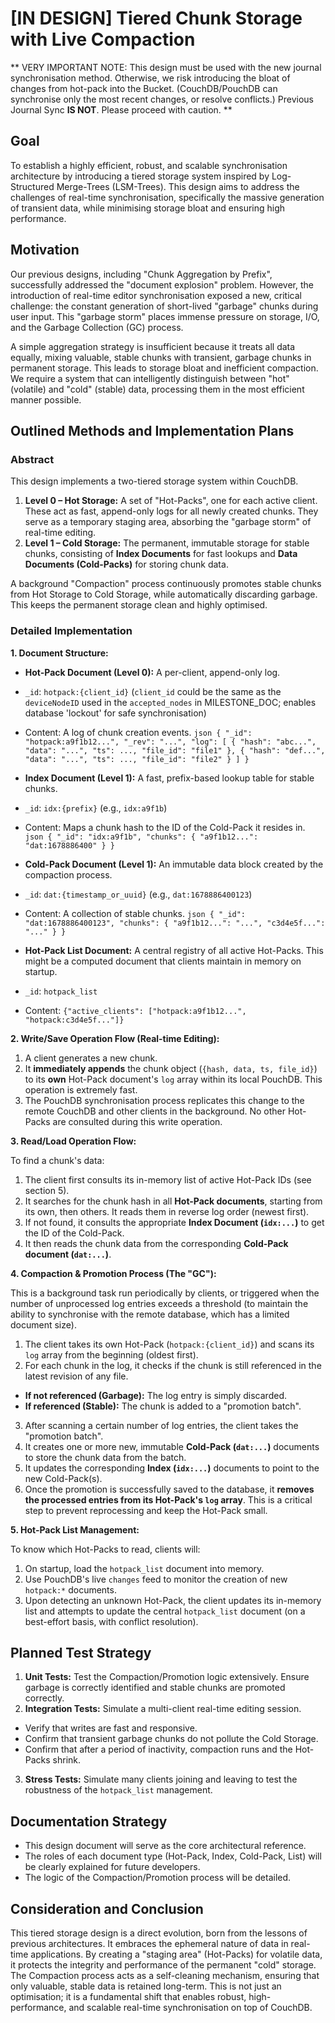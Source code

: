 # [IN DESIGN] Tiered Chunk Storage with Live Compaction

** VERY IMPORTANT NOTE: This design must be used with the new journal synchronisation method. Otherwise, we risk introducing the bloat of changes from hot-pack into the Bucket. (CouchDB/PouchDB can synchronise only the most recent changes, or resolve conflicts.) Previous Journal Sync **IS NOT**. Please proceed with caution. **

## Goal

To establish a highly efficient, robust, and scalable synchronisation architecture by introducing a tiered storage system inspired by Log-Structured Merge-Trees (LSM-Trees). This design aims to address the challenges of real-time synchronisation, specifically the massive generation of transient data, while minimising storage bloat and ensuring high performance.

## Motivation

Our previous designs, including "Chunk Aggregation by Prefix", successfully addressed the "document explosion" problem. However, the introduction of real-time editor synchronisation exposed a new, critical challenge: the constant generation of short-lived "garbage" chunks during user input. This "garbage storm" places immense pressure on storage, I/O, and the Garbage Collection (GC) process.

A simple aggregation strategy is insufficient because it treats all data equally, mixing valuable, stable chunks with transient, garbage chunks in permanent storage. This leads to storage bloat and inefficient compaction. We require a system that can intelligently distinguish between "hot" (volatile) and "cold" (stable) data, processing them in the most efficient manner possible.

## Outlined Methods and Implementation Plans

### Abstract

This design implements a two-tiered storage system within CouchDB.
1.  **Level 0 – Hot Storage:** A set of "Hot-Packs", one for each active client. These act as fast, append-only logs for all newly created chunks. They serve as a temporary staging area, absorbing the "garbage storm" of real-time editing.
2.  **Level 1 – Cold Storage:** The permanent, immutable storage for stable chunks, consisting of **Index Documents** for fast lookups and **Data Documents (Cold-Packs)** for storing chunk data.

A background "Compaction" process continuously promotes stable chunks from Hot Storage to Cold Storage, while automatically discarding garbage. This keeps the permanent storage clean and highly optimised.

### Detailed Implementation

**1. Document Structure:**

-   **Hot-Pack Document (Level 0):** A per-client, append-only log.
  -   `_id`: `hotpack:{client_id}` (`client_id` could be the same as the `deviceNodeID` used in the `accepted_nodes` in MILESTONE_DOC; enables database 'lockout' for safe synchronisation)
  -   Content: A log of chunk creation events.
    ```json
    {
      "_id": "hotpack:a9f1b12...",
      "_rev": "...",
      "log": [
      { "hash": "abc...", "data": "...", "ts": ..., "file_id": "file1" },
      { "hash": "def...", "data": "...", "ts": ..., "file_id": "file2" }
      ]
    }
    ```

-   **Index Document (Level 1):** A fast, prefix-based lookup table for stable chunks.
  -   `_id`: `idx:{prefix}` (e.g., `idx:a9f1b`)
  -   Content: Maps a chunk hash to the ID of the Cold-Pack it resides in.
    ```json
    {
      "_id": "idx:a9f1b",
      "chunks": { "a9f1b12...": "dat:1678886400" }
    }
    ```

-   **Cold-Pack Document (Level 1):** An immutable data block created by the compaction process.
  -   `_id`: `dat:{timestamp_or_uuid}` (e.g., `dat:1678886400123`)
  -   Content: A collection of stable chunks.
    ```json
    {
      "_id": "dat:1678886400123",
      "chunks": { "a9f1b12...": "...", "c3d4e5f...": "..." }
    }
    ```

-   **Hot-Pack List Document:** A central registry of all active Hot-Packs. This might be a computed document that clients maintain in memory on startup.
  -   `_id`: `hotpack_list`
  -   Content: `{"active_clients": ["hotpack:a9f1b12...", "hotpack:c3d4e5f..."]}`

**2. Write/Save Operation Flow (Real-time Editing):**

1.  A client generates a new chunk.
2.  It **immediately appends** the chunk object (`{hash, data, ts, file_id}`) to its **own** Hot-Pack document's `log` array within its local PouchDB. This operation is extremely fast.
3.  The PouchDB synchronisation process replicates this change to the remote CouchDB and other clients in the background. No other Hot-Packs are consulted during this write operation.

**3. Read/Load Operation Flow:**

To find a chunk's data:
1.  The client first consults its in-memory list of active Hot-Pack IDs (see section 5).
2.  It searches for the chunk hash in all **Hot-Pack documents**, starting from its own, then others. It reads them in reverse log order (newest first).
3.  If not found, it consults the appropriate **Index Document (`idx:...`)** to get the ID of the Cold-Pack.
4.  It then reads the chunk data from the corresponding **Cold-Pack document (`dat:...`)**.

**4. Compaction & Promotion Process (The "GC"):**

This is a background task run periodically by clients, or triggered when the number of unprocessed log entries exceeds a threshold (to maintain the ability to synchronise with the remote database, which has a limited document size).
1.  The client takes its own Hot-Pack (`hotpack:{client_id}`) and scans its `log` array from the beginning (oldest first).
2.  For each chunk in the log, it checks if the chunk is still referenced in the latest revision of any file.
  -   **If not referenced (Garbage):** The log entry is simply discarded.
  -   **If referenced (Stable):** The chunk is added to a "promotion batch".
3.  After scanning a certain number of log entries, the client takes the "promotion batch".
4.  It creates one or more new, immutable **Cold-Pack (`dat:...`)** documents to store the chunk data from the batch.
5.  It updates the corresponding **Index (`idx:...`)** documents to point to the new Cold-Pack(s).
6.  Once the promotion is successfully saved to the database, it **removes the processed entries from its Hot-Pack's `log` array**. This is a critical step to prevent reprocessing and keep the Hot-Pack small.

**5. Hot-Pack List Management:**

To know which Hot-Packs to read, clients will:
1.  On startup, load the `hotpack_list` document into memory.
2.  Use PouchDB's live `changes` feed to monitor the creation of new `hotpack:*` documents.
3.  Upon detecting an unknown Hot-Pack, the client updates its in-memory list and attempts to update the central `hotpack_list` document (on a best-effort basis, with conflict resolution).

## Planned Test Strategy

1.  **Unit Tests:** Test the Compaction/Promotion logic extensively. Ensure garbage is correctly identified and stable chunks are promoted correctly.
2.  **Integration Tests:** Simulate a multi-client real-time editing session.
  -   Verify that writes are fast and responsive.
  -   Confirm that transient garbage chunks do not pollute the Cold Storage.
  -   Confirm that after a period of inactivity, compaction runs and the Hot-Packs shrink.
3.  **Stress Tests:** Simulate many clients joining and leaving to test the robustness of the `hotpack_list` management.

## Documentation Strategy

-   This design document will serve as the core architectural reference.
-   The roles of each document type (Hot-Pack, Index, Cold-Pack, List) will be clearly explained for future developers.
-   The logic of the Compaction/Promotion process will be detailed.

## Consideration and Conclusion

This tiered storage design is a direct evolution, born from the lessons of previous architectures. It embraces the ephemeral nature of data in real-time applications. By creating a "staging area" (Hot-Packs) for volatile data, it protects the integrity and performance of the permanent "cold" storage. The Compaction process acts as a self-cleaning mechanism, ensuring that only valuable, stable data is retained long-term. This is not just an optimisation; it is a fundamental shift that enables robust, high-performance, and scalable real-time synchronisation on top of CouchDB.